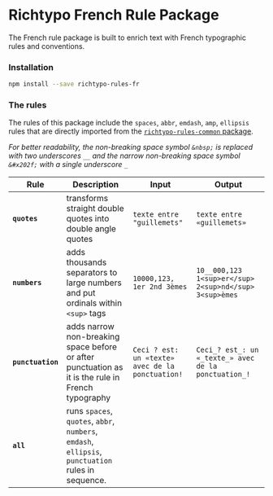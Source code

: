 # Richtypo French Rule Package

The French rule package is built to enrich text with French typographic rules and conventions.

### Installation

```bash
npm install --save richtypo-rules-fr
```

### The rules

The rules of this package include the `spaces`, `abbr`, `emdash`, `amp`, `ellipsis` rules that are directly imported from the [`richtypo-rules-common` package](https://github.com/sapegin/richtypo.js/packages/richtypo-rules-common).

_For better readability, the non-breaking space symbol `&nbsp;` is replaced with two underscores `__` and the narrow non-breaking space symbol `&#x202f;` with a single underscore `_`_

| Rule              | Description                                                                                        | Input                                            | Output                                                 |
| ----------------- | -------------------------------------------------------------------------------------------------- | ------------------------------------------------ | ------------------------------------------------------ |
| **`quotes`**      | transforms straight double quotes into double angle quotes                                         | `texte entre "guillemets"`                       | `texte entre «guillemets»`                             |
| **`numbers`**     | adds thousands separators to large numbers and put ordinals within `<sup>` tags                    | `10000,123, 1er 2nd 3èmes`                       | `10__000,123 1<sup>er</sup> 2<sup>nd</sup> 3<sup>èmes` |
| **`punctuation`** | adds narrow non-breaking space before or after punctuation as it is the rule in French typography  | `Ceci ? est: un «texte» avec de la ponctuation!` | `Ceci_? est_: un «_texte_» avec de la ponctuation_!`   |
| **`all`**         | runs `spaces`, `quotes`, `abbr`, `numbers`, `emdash`, `ellipsis`, `punctuation` rules in sequence. |                                                  |                                                        |
